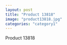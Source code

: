 ```yaml
---
layout: post
title: "Product 13818"
image: "product13818.jpg"
categories: "category1"
---
```

Product 13818
